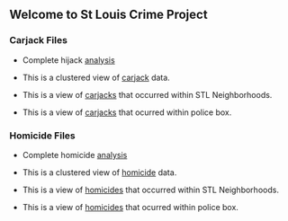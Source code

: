 
## Welcome to St Louis Crime Project


### Carjack Files

- Complete hijack [analysis](https://donojazz.github.io/Crime/carjacks-jan2020.html)

- This is a clustered view of [carjack](https://donojazz.github.io/Crime/cluster_carjack.html) data.

- This is a view of [carjacks](https://donojazz.github.io/Crime/carjack_map.html) that occurred within STL  Neighborhoods.                

- This is a view of [carjacks](https://donojazz.github.io/Crime/carjack_police_box.html) that ocurred within police box.


### Homicide Files

- Complete homicide [analysis](https://donojazz.github.io/Crime/carjacks-jan2020.html)

- This is a clustered view of [homicide](https://donojazz.github.io/Crime/cluster_homicides.html) data.

- This is a view of [homicides](https://donojazz.github.io/Crime/homicide_map.html) that occurred within STL Neighborhoods.                

- This is a view of [homicides](https://donojazz.github.io/Crime/homicides_police_box.html) that ocurred within police box.

                    






